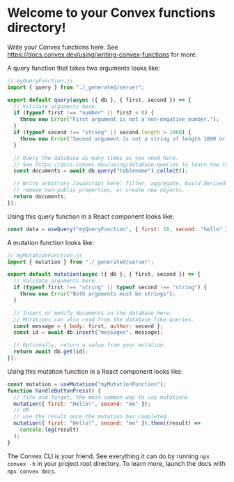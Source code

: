 # Welcome to your Convex functions directory!

Write your Convex functions here. See
https://docs.convex.dev/using/writing-convex-functions for more.

A query function that takes two arguments looks like:

```javascript
// myQueryFunction.js
import { query } from "./_generated/server";

export default query(async ({ db }, { first, second }) => {
  // Validate arguments here.
  if (typeof first !== "number" || first < 0) {
    throw new Error("First argument is not a non-negative number.");
  }
  if (typeof second !== "string" || second.length > 1000) {
    throw new Error("Second argument is not a string of length 1000 or less.");
  }

  // Query the database as many times as you need here.
  // See https://docs.convex.dev/using/database-queries to learn how to write queries.
  const documents = await db.query("tablename").collect();

  // Write arbitrary JavaScript here: filter, aggregate, build derived data,
  // remove non-public properties, or create new objects.
  return documents;
});
```

Using this query function in a React component looks like:

```javascript
const data = useQuery("myQueryFunction", { first: 10, second: "hello" });
```

A mutation function looks like:

```javascript
// myMutationFunction.js
import { mutation } from "./_generated/server";

export default mutation(async ({ db }, { first, second }) => {
  // Validate arguments here.
  if (typeof first !== "string" || typeof second !== "string") {
    throw new Error("Both arguments must be strings");
  }

  // Insert or modify documents in the database here.
  // Mutations can also read from the database like queries.
  const message = { body: first, author: second };
  const id = await db.insert("messages", message);

  // Optionally, return a value from your mutation.
  return await db.get(id);
});
```

Using this mutation function in a React component looks like:

```javascript
const mutation = useMutation("myMutationFunction");
function handleButtonPress() {
  // fire and forget, the most common way to use mutations
  mutation({ first: "Hello!", second: "me" });
  // OR
  // use the result once the mutation has completed
  mutation({ first: "Hello!", second: "me" }).then((result) =>
    console.log(result)
  );
}
```

The Convex CLI is your friend. See everything it can do by running
`npx convex -h` in your project root directory. To learn more, launch the docs
with `npx convex docs`.
